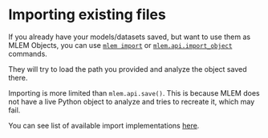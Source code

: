# Importing existing files

If you already have your models/datasets saved, but want to use them as MLEM
Objects, you can use [`mlem import`](/doc/command-reference/import) or
[`mlem.api.import_object`](/doc/api-reference/import_object) commands.

They will try to load the path you provided and analyze the object saved there.

<admon type="warn">

Importing is more limited than `mlem.api.save()`. This is because MLEM does not
have a live Python object to analyze and tries to recreate it, which may fail.

</admon>

You can see list of available import implementations
[here](/doc/user-guide/mlem-abcs#importhook).
